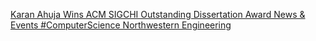 [Karan Ahuja Wins ACM SIGCHI Outstanding Dissertation Award   News & Events   #ComputerScience   Northwestern Engineering](https://qi.tc/qi/119434)